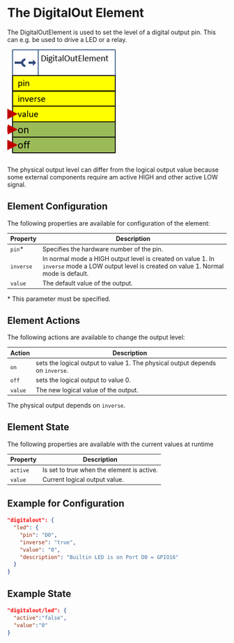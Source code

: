 # The DigitalOut Element

The DigitalOutElement is used to set the level of a digital output pin. This can e.g. be used to drive a LED or a relay.

![DigitalOutProperties and Actions](DigitalOutAPI.PNG)

The physical output level can differ from the logical output value because some external components require am active HIGH and other active LOW signal.


## Element Configuration

The following properties are available for configuration of the element:

| Property  | Description |
| ---       | --- |
| `pin`*    | Specifies the hardware number of the pin.
| `inverse` | In normal mode a HIGH output level is created on value 1. In `inverse` mode a LOW output level is created on value 1. Normal mode is default.
| `value`   | The default value of the output.

\* This parameter must be specified.

## Element Actions

The following actions are available to change the output level:

| Action | Description |
| ---    | --- |
| `on`   | sets the logical output to value 1. The physical output depends on `inverse`.
| `off`  | sets the logical output to value 0. 
| `value` | The new logical value of the output.

The physical output depends on `inverse`.

## Element State

The following properties are available with the current values at runtime

| Property | Description |
| ---      | --- |
| `active` | Is set to true when the element is active.
| `value`  | Current logical output value.

## Example for Configuration

```JSON
"digitalout": {
  "led": {
    "pin": "D0",
    "inverse": "true",
    "value": "0",
    "description": "Builtin LED is on Port D0 = GPIO16"
  }
}
```

## Example State

```JSON
"digitalout/led": {
  "active":"false",
  "value":"0"
}
```
